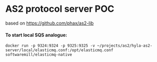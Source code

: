 # AS2 protocol server POC

based on https://github.com/phax/as2-lib

#### To start local SQS analogue:
`docker run -p 9324:9324 -p 9325:9325 -v ~/projects/as2/hyla-as2-server/local/elasticmq.conf:/opt/elasticmq.conf softwaremill/elasticmq-native`
